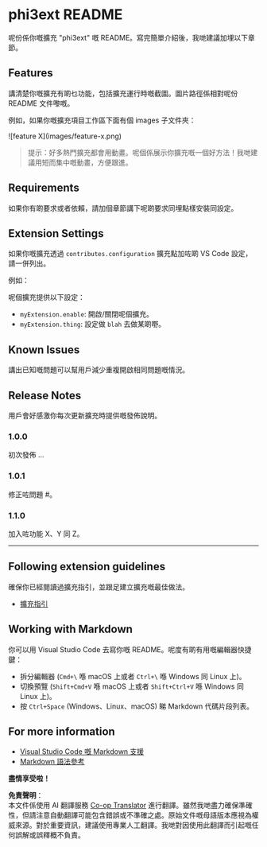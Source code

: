 <!--
CO_OP_TRANSLATOR_METADATA:
{
  "original_hash": "be0b2937160c486180ded27e4f14adeb",
  "translation_date": "2025-05-08T06:44:47+00:00",
  "source_file": "code/07.Lab/01/Apple/phi3ext/README.md",
  "language_code": "hk"
}
-->
# phi3ext README

呢份係你嘅擴充 "phi3ext" 嘅 README。寫完簡單介紹後，我哋建議加埋以下章節。

## Features

講清楚你嘅擴充有啲乜功能，包括擴充運行時嘅截圖。圖片路徑係相對呢份 README 文件嚟嘅。

例如，如果你嘅擴充項目工作區下面有個 images 子文件夾：

\!\[feature X\]\(images/feature-x.png\)

> 提示：好多熱門擴充都會用動畫。呢個係展示你擴充嘅一個好方法！我哋建議用短而集中嘅動畫，方便跟進。

## Requirements

如果你有啲要求或者依賴，請加個章節講下呢啲要求同埋點樣安裝同設定。

## Extension Settings

如果你嘅擴充透過 `contributes.configuration` 擴充點加咗啲 VS Code 設定，請一併列出。

例如：

呢個擴充提供以下設定：

* `myExtension.enable`: 開啟/關閉呢個擴充。
* `myExtension.thing`: 設定做 `blah` 去做某啲嘢。

## Known Issues

講出已知嘅問題可以幫用戶減少重複開啟相同問題嘅情況。

## Release Notes

用戶會好感激你每次更新擴充時提供嘅發佈說明。

### 1.0.0

初次發佈 ...

### 1.0.1

修正咗問題 #。

### 1.1.0

加入咗功能 X、Y 同 Z。

---

## Following extension guidelines

確保你已經閱讀過擴充指引，並跟足建立擴充嘅最佳做法。

* [擴充指引](https://code.visualstudio.com/api/references/extension-guidelines?WT.mc_id=aiml-137032-kinfeylo)

## Working with Markdown

你可以用 Visual Studio Code 去寫你嘅 README。呢度有啲有用嘅編輯器快捷鍵：

* 拆分編輯器 (`Cmd+\` 喺 macOS 上或者 `Ctrl+\` 喺 Windows 同 Linux 上)。
* 切換預覽 (`Shift+Cmd+V` 喺 macOS 上或者 `Shift+Ctrl+V` 喺 Windows 同 Linux 上)。
* 按 `Ctrl+Space` (Windows、Linux、macOS) 睇 Markdown 代碼片段列表。

## For more information

* [Visual Studio Code 嘅 Markdown 支援](http://code.visualstudio.com/docs/languages/markdown?WT.mc_id=aiml-137032-kinfeylo)
* [Markdown 語法參考](https://help.github.com/articles/markdown-basics/)

**盡情享受啦！**

**免責聲明**：  
本文件係使用 AI 翻譯服務 [Co-op Translator](https://github.com/Azure/co-op-translator) 進行翻譯。雖然我哋盡力確保準確性，但請注意自動翻譯可能包含錯誤或不準確之處。原始文件嘅母語版本應視為權威來源。對於重要資訊，建議使用專業人工翻譯。我哋對因使用此翻譯而引起嘅任何誤解或誤釋概不負責。